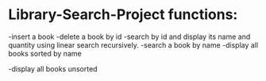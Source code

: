 # Library-Search-Project functions:
-insert a book
-delete a book by id
-search by id and display its name and quantity using linear search recursively.
-search a book by name 
-display all books sorted by name 

-display all books unsorted
